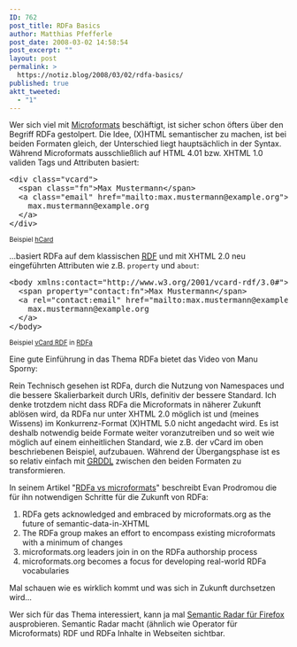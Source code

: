 ```yaml
---
ID: 762
post_title: RDFa Basics
author: Matthias Pfefferle
post_date: 2008-03-02 14:58:54
post_excerpt: ""
layout: post
permalink: >
  https://notiz.blog/2008/03/02/rdfa-basics/
published: true
aktt_tweeted:
  - "1"
---
```

Wer sich viel mit <a href="http://microformats.org">Microformats</a> beschäftigt, ist sicher schon öfters über den Begriff RDFa gestolpert. Die Idee, (X)HTML semantischer zu machen, ist bei beiden Formaten gleich, der Unterschied liegt hauptsächlich in der Syntax.
Während Microformats ausschließlich auf HTML 4.01 bzw. XHTML 1.0 validen Tags und Attributen basiert:

<pre class="code">&lt;div class="vcard"&gt;
  &lt;span class="fn"&gt;Max Mustermann&lt;/span&gt;
  &lt;a class="email" href="mailto:max.mustermann@example.org"&gt;
    max.mustermann@example.org
  &lt;/a&gt;
&lt;/div&gt;</pre>

<small>Beispiel <a href="http://microformats.org/wiki/hCard">hCard</a></small>

...basiert RDFa auf dem klassischen <a href="http://www.w3.org/TR/rdf-primer/"><abbr title="Resource Description Framework">RDF</abbr></a> und mit XHTML 2.0 neu eingeführten Attributen wie z.B. <code>property</code> und <code>about</code>:

<pre class="code">&lt;body xmlns:contact="http://www.w3.org/2001/vcard-rdf/3.0#"&gt;
  &lt;span property="contact:fn"&gt;Max Mustermann&lt;/span&gt;
  &lt;a rel="contact:email" href="mailto:max.mustermann@example.org"&gt;
    max.mustermann@example.org
  &lt;/a&gt;
&lt;/body&gt;</pre>

<small>Beispiel <a href="http://www.w3.org/TR/vcard-rdf">vCard RDF</a> in <a href="http://www.w3.org/TR/xhtml-rdfa-primer/#publishing-contact-info">RDFa</a></small>

Eine gute Einführung in das Thema RDFa bietet das Video von Manu Sporny:

<object type="application/x-shockwave-flash" style="width:425px; height:350px" data="http://www.youtube.com/v/ldl0m-5zLz4"><param name="movie" value="http://www.youtube.com/v/ldl0m-5zLz4"></param></object>

Rein Technisch gesehen ist RDFa, durch die Nutzung von Namespaces und die bessere Skalierbarkeit durch URIs, definitiv der bessere Standard. Ich denke trotzdem nicht dass RDFa die Microformats in näherer Zukunft ablösen wird, da RDFa nur unter XHTML 2.0 möglich ist und (meines Wissens) im Konkurrenz-Format (X)HTML 5.0 nicht angedacht wird. Es ist deshalb notwendig beide Formate weiter voranzutreiben und so weit wie möglich auf einem einheitlichen Standard, wie z.B. der vCard im oben beschriebenen Beispiel, aufzubauen. Während der Übergangsphase ist es so relativ einfach mit <a href="http://www.w3.org/TR/grddl/"><abbr title="Gleaning Resource Descriptions from Dialects of Languages">GRDDL</abbr></a> zwischen den beiden Formaten zu transformieren.
 
In seinem Artikel "<a href="http://evan.prodromou.name/RDFa_vs_microformats">RDFa vs microformats</a>" beschreibt Evan Prodromou die für ihn notwendigen Schritte für die Zukunft von RDFa:
<ol><li>RDFa gets acknowledged and embraced by microformats.org as the future of semantic-data-in-XHTML</li>
<li>The RDFa group makes an effort to encompass existing microformats with a minimum of changes</li>
<li>microformats.org leaders join in on the RDFa authorship process</li>
<li>microformats.org becomes a focus for developing real-world RDFa vocabularies</li></ol>

Mal schauen wie es wirklich kommt und was sich in Zukunft durchsetzen wird...

Wer sich für das Thema interessiert, kann ja mal <a href="http://sioc-project.org/firefox">Semantic Radar für Firefox</a> ausprobieren. Semantic Radar macht (ähnlich wie Operator für Microformats) RDF und RDFa Inhalte in Webseiten sichtbar.